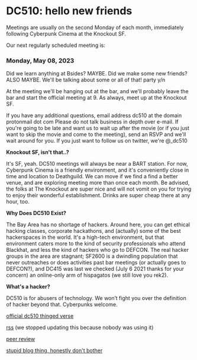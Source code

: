 # DC510: hello new friends
Meetings are usually on the second Monday of each month, immediately following Cyberpunk Cinema at the Knockout SF.

Our next regularly scheduled meeting is:

### Monday, May 08, 2023

Did we learn anything at Bsides? MAYBE. Did we make some new friends? ALSO MAYBE. We'll be talking about some or all of that!
party y/n

At the meeting we'll be hanging out at the bar, and we'll probably leave the bar and start the official meeting at 9. As always, meet up at the Knockout SF.



If you have any additional questions, email
address dc510 at the domain protonmail dot com
Please do not talk business in depth over e-mail. If you're going to be late and want us to wait up after the movie (or if you just want to skip the movie and come to the meeting), send an RSVP and we'll wait around for you.
If you just want to follow us on twitter, we're @_dc510


**Knockout SF, isn't that..?**

It's SF, yeah. DC510 meetings will always be near a BART station. For now, Cyberpunk Cinema is a friendly environment, and it's conveniently close in time and location to Deathguild. We can move if we find a find a better venue, and are exploring meeting more than once each month. Be advised, the folks at The Knockout are super nice and will not vomit on you for trying to enjoy their wonderful establishment. Drinks are super cheap there at any hour, too.


**Why Does DC510 Exist?**

The Bay Area has no shortage of hackers. Around here, you can get ethical hacking classes, corporate hackathons, and (actually) some of the best hackerspaces in the world. It's a high-tech environment, but that environment caters more to the kind of security professionals who attend Blackhat, and less the kind of hackers who go to DEFCON. The real hacker groups in the area are stagnant; SF2600 is a dwindling population that never outreaches or does activities past bar meetings (or actually goes to DEFCON?), and DC415 was last we checked (July 6 2021 thanks for your concern) an online-only arm of hispagatos (we still love you rek2).


**What's a hacker?**

DC510 is for abusers of technology. We won’t fight you over the definition of hacker beyond that. Cyberpunks welcome.


[official dc510 thinged verse](https://www.thingiverse.com/dc510/designs)

[rss](rss.xml) (we stopped updating this because nobody was using it)







[peer review](peerreview.md)


[stupid blog thing, honestly don't bother](blogthing.md)

